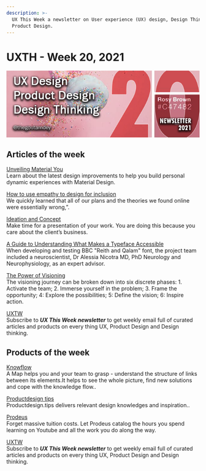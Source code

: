 ```yaml
---
description: >-
  UX This Week a newsletter on User experience (UX) design, Design Thinking and
  Product Design.
---
```


# UXTH - Week 20, 2021

![](../.gitbook/assets/newsletter-banner-2021-20.jpg)

## Articles of the week

[Unveiling Material You](https://material.io/blog/announcing-material-you/?utm_source=thegoutamdey)  
Learn about the latest design improvements to help you build personal dynamic experiences with Material Design.

[How to use empathy to design for inclusion](https://www.invisionapp.com/inside-design/very-big-things-dan-marino-foundation//?ref=thegoutamdey)  
We quickly learned that all of our plans and the theories we found online were essentially wrong,”.

[Ideation and Concept](https://design-process.netguru.co/chapters/03-ideation-and-concept.html#introduction/?ref=thegoutamdey)  
Make time for a presentation of your work. You are doing this because you care about the client’s business.

[A Guide to Understanding What Makes a Typeface Accessible](https://medium.com/the-readability-group/a-guide-to-understanding-what-makes-a-typeface-accessible-and-how-to-make-informed-decisions-9e5c0b9040a0/?ref=thegoutamdey)  
When developing and testing BBC "Reith and Qalam" font, the project team included a neuroscientist, Dr Alessia Nicotra MD, PhD Neurology and Neurophysiology, as an expert advisor. 

[The Power of Visioning](https://design.google/library/youtube-visioning/?utm_source=thegoutamdey)  
The visioning journey can be broken down into six discrete phases: 1. Activate the team; 2. Immerse yourself in the problem; 3. Frame the opportunity; 4: Explore the possibilities; 5: Define the vision; 6: Inspire action.

[UXTW](https://gmail.us17.list-manage.com/subscribe?u=1b23fd286b43ac36e4acba123&id=0009036f95)  
Subscribe to _**UX This Week newsletter**_  to get weekly email full of curated articles and products on every thing UX, Product Design and Design thinking.  
  


## Products of the week

[Knowflow](https://www.knowflow.io/?ref=thegoutamdey)  
A Map helps you and your team to grasp - understand the structure of links between its elements.It helps to see the whole picture, find new solutions and cope with the knowledge flow..

[Productdesign](https://rootwireframekit.com/illustrations?utm_source=thegoutamdey)[ tips](https://productdesign.tips/?ref=thegoutamdey)  
Productdesign.tips delivers relevant design knowledges and inspiration..

[Prodeus](https://www.prodeus.co/?ref=thegoutamdey)  
Forget massive tuition costs. Let Prodeus catalog the hours you spend learning on Youtube and all the work you do along the way.

[UXTW](https://gmail.us17.list-manage.com/subscribe?u=1b23fd286b43ac36e4acba123&id=0009036f95)  
Subscribe to _**UX This Week newsletter**_  to get weekly email full of curated articles and products on every thing UX, Product Design and Design thinking.

